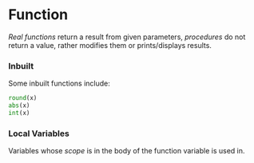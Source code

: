 # Function
*Real functions* return a result from given parameters, *procedures* do not return a value, rather modifies them or prints/displays results.

### Inbuilt
Some inbuilt functions include:
```python
round(x)
abs(x)
int(x)
```

### Local Variables
Variables whose *scope* is in the body of the function variable is used in.